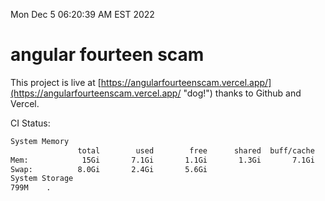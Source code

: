 Mon Dec  5 06:20:39 AM EST 2022

# angular fourteen scam


This project is live at [https://angularfourteenscam.vercel.app/](https://angularfourteenscam.vercel.app/ "dog!") thanks to Github and Vercel.

CI Status: 

```bash
System Memory
               total        used        free      shared  buff/cache   available
Mem:            15Gi       7.1Gi       1.1Gi       1.3Gi       7.1Gi       6.5Gi
Swap:          8.0Gi       2.4Gi       5.6Gi
System Storage
799M	.
```
```bash
